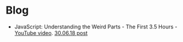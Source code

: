 # Blog

* JavaScript: Understanding the Weird Parts - The First 3.5 Hours - [YouTube video](https://www.youtube.com/watch?v=Bv_5Zv5c-Ts&t=2945s). [30.06.18 post](./30.06.18.md)